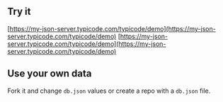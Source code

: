 ## Try it

[https://my-json-server.typicode.com/typicode/demo](https://my-json-server.typicode.com/typicode/demo)
[https://my-json-server.typicode.com/typicode/demo](https://my-json-server.typicode.com/typicode/demo)
## Use your own data

Fork it and change `db.json` values or create a repo with a `db.json` file.
